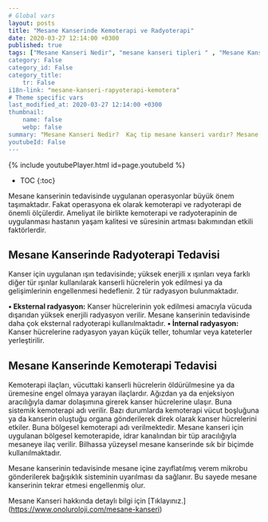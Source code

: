 ```yaml
---
# Global vars
layout: posts
title: "Mesane Kanserinde Kemoterapi ve Radyoterapi"
date: 2020-03-27 12:14:00 +0300
published: true
tags: ["Mesane Kanseri Nedir", "mesane kanseri tipleri " , "Mesane Kanseri neden olur" , "Mesane kanseri ve sigara", "Mesane Kanseri belirti", "Mesane kanseri teşhis", "Mesane kanseri evre", "Mesane kanseri tedavi", "Mesane kanseri ameliyatı", "Mesane kanseri kapalı ameliyatı" , "Mesane kanseri açık ameliyatı" , "Radikal sistektomi nedir", "Radikal sistektomi ameliyatı", "Radikal sistektomi", "Mesane Kanseri" , Bağırsaktan mesane yapılması", "Yapay mesane" , "Yapay mesane ameliyatı" , "Mesane kanseri radyoterapi" , "Mesane kanseri kemoterapi" , "Mesane kanseri ameliyatı komplikasyonları", " Mesane kanseri yan etkileri"]
category: False
category_id: False
category_title:
    tr: False
i18n-link: "mesane-kanseri-rapyoterapi-kemotera"
# Theme specific vars
last_modified_at: 2020-03-27 12:14:00 +0300
thumbnail:
    name: false
    webp: false
summary: "Mesane Kanseri Nedir?  Kaç tip mesane kanseri vardır? Mesane kanseri ve sigara? Mesane Kanseri belirtileri? Mesane kanseri teşhisi? Mesane kanseri evreleri? Mesane kanseri tedavisi, Mesane kanseri ameliyatı, Radikal sistektomi nedir? Radikal sistektomi ameliyatı nasıl yapılır? Bağırsaktan mesane yapılması, Yapay mesane"
youtubeId: False
---
```

{% include youtubePlayer.html id=page.youtubeId %}

* TOC
{:toc}

Mesane kanserinin tedavisinde uygulanan operasyonlar büyük önem taşımaktadır. Fakat operasyona ek olarak kemoterapi ve radyoterapi de önemli ölçülerdir. Ameliyat ile birlikte kemoterapi ve radyoterapinin de uygulanması hastanın yaşam kalitesi ve süresinin artması bakımından etkili faktörlerdir.

## Mesane Kanserinde Radyoterapi Tedavisi

Kanser için uygulanan ışın tedavisinde; yüksek enerjili x ışınları veya farklı diğer tür ışınlar kullanılarak kanserli hücrelerin yok edilmesi ya da gelişimlerinin engellenmesi hedeflenir. 2 tür radyasyon bulunmaktadır.


**•	Eksternal radyasyon:** Kanser hücrelerinin yok edilmesi amacıyla vücuda dışarıdan yüksek enerjili radyasyon verilir. Mesane kanserinin tedavisinde daha çok eksternal radyoterapi kullanılmaktadır.
**•	İnternal radyasyon:** Kanser hücrelerine radyasyon yayan küçük teller, tohumlar veya kateterler yerleştirilir.


## Mesane Kanserinde Kemoterapi Tedavisi

Kemoterapi ilaçları, vücuttaki kanserli hücrelerin öldürülmesine ya da üremesine engel olmaya yarayan ilaçlardır. Ağızdan ya da enjeksiyon aracılığıyla damar dolaşımına girerek kanser hücrelerine ulaşır. Buna sistemik kemoterapi adı verilir. Bazı durumlarda kemoterapi vücut boşluğuna ya da kanserin oluştuğu organa gönderilerek direk olarak kanser hücrelerini etkiler. Buna bölgesel kemoterapi adı verilmektedir. Mesane kanseri için uygulanan bölgesel kemoterapide, idrar kanalından bir tüp aracılığıyla mesaneye ilaç verilir. Bilhassa yüzeysel mesane kanserinde sık bir biçimde kullanılmaktadır.

Mesane kanserinin tedavisinde mesane içine zayıflatılmış verem mikrobu gönderilerek bağışıklık sisteminin uyarılması da sağlanır. Bu sayede mesane kanserinin tekrar etmesi engellenmiş olur.


Mesane Kanseri hakkında detaylı bilgi için [Tıklayınız.] (https://www.onoluroloji.com/mesane-kanseri)

